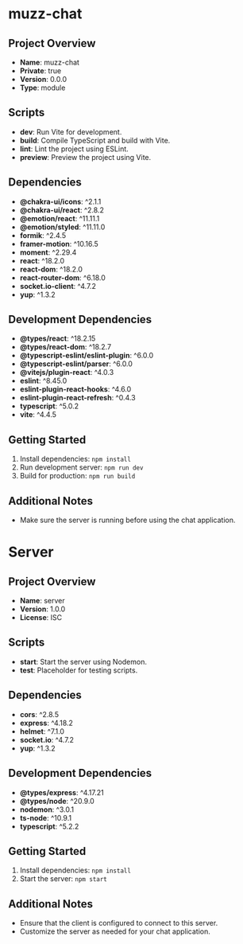 # muzz-chat

## Project Overview

- **Name**: muzz-chat
- **Private**: true
- **Version**: 0.0.0
- **Type**: module

## Scripts

- **dev**: Run Vite for development.
- **build**: Compile TypeScript and build with Vite.
- **lint**: Lint the project using ESLint.
- **preview**: Preview the project using Vite.

## Dependencies

- **@chakra-ui/icons**: ^2.1.1
- **@chakra-ui/react**: ^2.8.2
- **@emotion/react**: ^11.11.1
- **@emotion/styled**: ^11.11.0
- **formik**: ^2.4.5
- **framer-motion**: ^10.16.5
- **moment**: ^2.29.4
- **react**: ^18.2.0
- **react-dom**: ^18.2.0
- **react-router-dom**: ^6.18.0
- **socket.io-client**: ^4.7.2
- **yup**: ^1.3.2

## Development Dependencies

- **@types/react**: ^18.2.15
- **@types/react-dom**: ^18.2.7
- **@typescript-eslint/eslint-plugin**: ^6.0.0
- **@typescript-eslint/parser**: ^6.0.0
- **@vitejs/plugin-react**: ^4.0.3
- **eslint**: ^8.45.0
- **eslint-plugin-react-hooks**: ^4.6.0
- **eslint-plugin-react-refresh**: ^0.4.3
- **typescript**: ^5.0.2
- **vite**: ^4.4.5

## Getting Started

1. Install dependencies: `npm install`
2. Run development server: `npm run dev`
3. Build for production: `npm run build`

## Additional Notes

- Make sure the server is running before using the chat application.

# Server

## Project Overview

- **Name**: server
- **Version**: 1.0.0
- **License**: ISC

## Scripts

- **start**: Start the server using Nodemon.
- **test**: Placeholder for testing scripts.

## Dependencies

- **cors**: ^2.8.5
- **express**: ^4.18.2
- **helmet**: ^7.1.0
- **socket.io**: ^4.7.2
- **yup**: ^1.3.2

## Development Dependencies

- **@types/express**: ^4.17.21
- **@types/node**: ^20.9.0
- **nodemon**: ^3.0.1
- **ts-node**: ^10.9.1
- **typescript**: ^5.2.2

## Getting Started

1. Install dependencies: `npm install`
2. Start the server: `npm start`

## Additional Notes

- Ensure that the client is configured to connect to this server.
- Customize the server as needed for your chat application.
